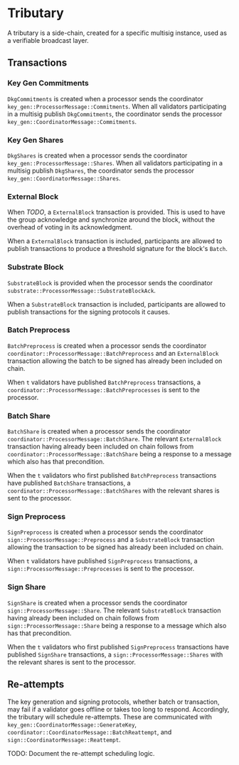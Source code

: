 # Tributary

A tributary is a side-chain, created for a specific multisig instance, used
as a verifiable broadcast layer.

## Transactions

### Key Gen Commitments

`DkgCommitments` is created when a processor sends the coordinator
`key_gen::ProcessorMessage::Commitments`. When all validators participating in
a multisig publish `DkgCommitments`, the coordinator sends the processor
`key_gen::CoordinatorMessage::Commitments`.

### Key Gen Shares

`DkgShares` is created when a processor sends the coordinator
`key_gen::ProcessorMessage::Shares`. When all validators participating in
a multisig publish `DkgShares`, the coordinator sends the processor
`key_gen::CoordinatorMessage::Shares`.

### External Block

When *TODO*, a `ExternalBlock` transaction is provided. This is used to have
the group acknowledge and synchronize around the block, without the overhead of
voting in its acknowledgment.

When a `ExternalBlock` transaction is included, participants are allowed to
publish transactions to produce a threshold signature for the block's `Batch`.

### Substrate Block

`SubstrateBlock` is provided when the processor sends the coordinator
`substrate::ProcessorMessage::SubstrateBlockAck`.

When a `SubstrateBlock` transaction is included, participants are allowed to
publish transactions for the signing protocols it causes.

### Batch Preprocess

`BatchPreprocess` is created when a processor sends the coordinator
`coordinator::ProcessorMessage::BatchPreprocess` and an `ExternalBlock`
transaction allowing the batch to be signed has already been included on chain.

When `t` validators have published `BatchPreprocess` transactions, a
`coordinator::ProcessorMessage::BatchPreprocesses` is sent to the processor.

### Batch Share

`BatchShare` is created when a processor sends the coordinator
`coordinator::ProcessorMessage::BatchShare`. The relevant `ExternalBlock`
transaction having already been included on chain follows from
`coordinator::ProcessorMessage::BatchShare` being a response to a message which
also has that precondition.

When the `t` validators who first published `BatchPreprocess` transactions have
published `BatchShare` transactions, a
`coordinator::ProcessorMessage::BatchShares` with the relevant shares is sent
to the processor.

### Sign Preprocess

`SignPreprocess` is created when a processor sends the coordinator
`sign::ProcessorMessage::Preprocess` and a `SubstrateBlock` transaction
allowing the transaction to be signed has already been included on chain.

When `t` validators have published `SignPreprocess` transactions, a
`sign::ProcessorMessage::Preprocesses` is sent to the processor.

### Sign Share

`SignShare` is created when a processor sends the coordinator
`sign::ProcessorMessage::Share`. The relevant `SubstrateBlock` transaction
having already been included on chain follows from
`sign::ProcessorMessage::Share` being a response to a message which
also has that precondition.

When the `t` validators who first published `SignPreprocess` transactions have
published `SignShare` transactions, a `sign::ProcessorMessage::Shares` with the
relevant shares is sent to the processor.

## Re-attempts

The key generation and signing protocols, whether batch or transaction, may
fail if a validator goes offline or takes too long to respond. Accordingly,
the tributary will schedule re-attempts. These are communicated with
`key_gen::CoordinatorMessage::GenerateKey`,
`coordinator::CoordinatorMessage::BatchReattempt`, and
`sign::CoordinatorMessage::Reattempt`.

TODO: Document the re-attempt scheduling logic.
